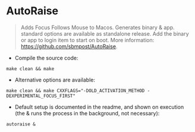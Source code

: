 # AutoRaise

> Adds Focus Follows Mouse to Macos.
> Generates binary & app. standard options are available as standalone release.
> Add the binary or app to login item to start on boot.
> More information: <https://github.com/sbmpost/AutoRaise>.

- Compile the source code:

`make clean && make`

- Alternative options are available:

`make clean && make CXXFLAGS="-DOLD_ACTIVATION_METHOD -DEXPERIMENTAL_FOCUS_FIRST"`

- Default setup is documented in the readme, and shown on execution (the \& runs the process in the background, not necessary):

`autoraise &`
